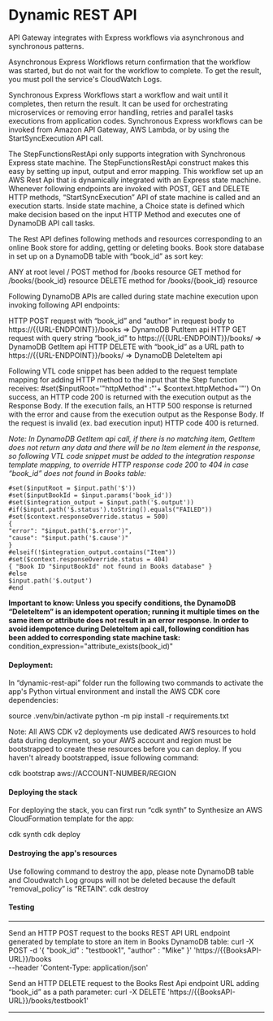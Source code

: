 # Dynamic REST API #

API Gateway integrates with Express workflows via asynchronous and synchronous patterns. 

Asynchronous Express Workflows return confirmation that the workflow was started, but do not wait for the workflow to complete. To get the result, you must poll the service's CloudWatch Logs. 

Synchronous Express Workflows start a workflow and wait until it completes, then return the result. It can be used for orchestrating microservices or removing error handling, retries and parallel tasks executions from application codes. Synchronous Express workflows can be invoked from Amazon API Gateway, AWS Lambda, or by using the StartSyncExecution API call.

The StepFunctionsRestApi only supports integration with Synchronous Express state machine. The StepFunctionsRestApi construct makes this easy by setting up input, output and error mapping.
This workflow set up an AWS Rest Api that is dynamically integrated with an Express state machine. Whenever following endpoints are invoked with POST, GET and DELETE HTTP methods, “StartSyncExecution” API of state machine is called and an execution starts. Inside state machine, a Choice state is defined which make decision based on the input HTTP Method and executes one of DynamoDB API call tasks. 

The Rest API defines following methods and resources corresponding to an online Book store for adding, getting or deleting books. Book store database in set up on a DynamoDB table with “book_id” as sort key:

ANY at root level /
POST method for /books resource
GET method for /books/{book_id} resource
DELETE method for /books/{book_id} resource

Following DynamoDB APIs are called during state machine execution upon invoking following API endpoints:

HTTP POST request with “book_id” and “author” in request body to https://{{URL-ENDPOINT}}/books => DynamoDB PutItem api
HTTP GET request with query string “book_id” to https://{{URL-ENDPOINT}}/books/ => DynamoDB GetItem api
HTTP DELETE with “book_id” as a URL path to https://{{URL-ENDPOINT}}/books/  => DynamoDB DeleteItem api

Following VTL code snippet has been added to the request template mapping for adding HTTP method to the input that the Step function receives:
#set($inputRoot='"httpMethod" :"'+ $context.httpMethod+'"')
On success, an HTTP code 200 is returned with the execution output as the Response Body.
If the execution fails, an HTTP 500 response is returned with the error and cause from the execution output as the Response Body. If the request is invalid (ex. bad execution input) HTTP code 400 is returned.

*Note: In DynamoDB GetItem api call, if there is no matching item, GetItem does not return any data and there will be no Item element in the response, so following VTL code snippet must be added to the integration response template mapping, to override HTTP response code 200 to 404 in case “book_id” does not found in Books table:*

```
#set($inputRoot = $input.path('$'))
#set($inputBookId = $input.params('book_id'))
#set($integration_output = $input.path('$.output'))
#if($input.path('$.status').toString().equals("FAILED"))
#set($context.responseOverride.status = 500)
{
"error": "$input.path('$.error')",
"cause": "$input.path('$.cause')"
}
#elseif(!$integration_output.contains("Item"))
#set($context.responseOverride.status = 404)
{ "Book ID "$inputBookId" not found in Books database" }
#else
$input.path('$.output')
#end
```


**Important to know: Unless you specify conditions, the DynamoDB “DeleteItem” is an idempotent operation; running it multiple times on the same item or attribute does not result in an error response. In order to avoid idempotence during DeleteItem api call, following condition has been added to corresponding state machine task:**
condition_expression="attribute_exists(book_id)"



#### Deployment: ####

In “dynamic-rest-api” folder run the following two commands to activate the app's Python virtual environment and install the AWS CDK core dependencies:

source .venv/bin/activate
python -m pip install -r requirements.txt

Note: All AWS CDK v2 deployments use dedicated AWS resources to hold data during deployment, so your AWS account and region must be bootstrapped to create these resources before you can deploy. If you haven't already bootstrapped, issue following command:

cdk bootstrap aws://ACCOUNT-NUMBER/REGION


#### Deploying the stack ####
For deploying the stack, you can first run “cdk synth” to Synthesize an AWS CloudFormation template for the app:

cdk synth
cdk deploy


#### Destroying the app's resources ####

Use following command to destroy the app, please note DynamoDB table and Cloudwatch Log groups will not be deleted because the default “removal_policy” is “RETAIN”.
cdk destroy


#### Testing ####

- - - -
Send an HTTP POST request to the books REST API URL endpoint generated by template to store an item in Books DynamoDB table:
curl -X POST -d '{ "book_id" : "testbook1", "author" : "Mike" }' 'https://{{BooksAPI-URL}}/books \
--header 'Content-Type: application/json'

Send an HTTP DELETE request to the Books Rest Api endpoint URL adding “book_id” as a path parameter:
curl -X DELETE 'https://{{BooksAPI-URL}}/books/testbook1'
- - - -